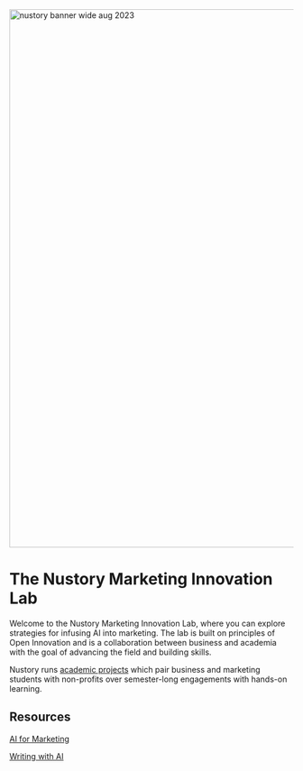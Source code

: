 <img width="955" alt="nustory banner wide aug 2023" src="https://github.com/CagedEther/Nustory/assets/142103717/f69e44ae-0723-41e6-9731-957da2a1f933">

# The Nustory Marketing Innovation Lab

Welcome to the Nustory Marketing Innovation Lab, where you can explore strategies for infusing AI into marketing. The lab is built on principles of Open Innovation and is a collaboration between business and academia with the goal of advancing the field and building skills. 

Nustory runs [academic projects](Nustory_Project.md) which pair business and marketing students with non-profits over semester-long engagements with hands-on learning. 


## Resources

[AI for Marketing](AI_for_Marketing.md)

[Writing with AI](Writing_With_AI.md)
